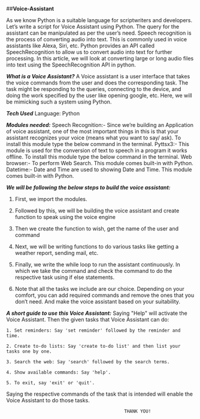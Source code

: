 ##**Voice-Assistant**

As we know Python is a suitable language for scriptwriters and developers. Let’s write a script for Voice Assistant using Python. The query for the assistant can be manipulated as per the user’s need. 
Speech recognition is the process of converting audio into text. This is commonly used in voice assistants like Alexa, Siri, etc. Python provides an API called SpeechRecognition to allow us to convert audio into text for further processing. In this article, we will look at converting large or long audio files into text using the SpeechRecognition API in python.

***What is a Voice Assistant?***
A Voice assistant is a user interface that takes the voice commands from the user and does the corresponding task. The task might be responding to the queries, connecting to the device, and doing the work specified by the user like opening google, etc. Here, we will be mimicking such a system using Python.

***Tech Used***
Language: Python

***Modules needed:***
Speech Recognition:- Since we’re building an Application of voice assistant, one of the most important things in this is that your assistant recognizes your voice (means what you want to say/ ask). To install this module type the below command in the terminal.
Pyttsx3:- This module is used for the conversion of text to speech in a program it works offline. To install this module type the below command in the terminal.
Web browser:- To perform Web Search. This module comes built-in with Python. 
Datetime:- Date and Time are used to showing Date and Time. This module comes built-in with Python. 

***We will be following the below steps to build the voice assistant:***

1. First, we import the modules.

2. Followed by this, we will be building the voice assistant and create function to speak using the voice engine

3. Then we create the function to wish, get the name of the user and command

4. Next, we will be writing functions to do various tasks like getting a weather report, sending mail, etc.

5. Finally, we write the while loop to run the assistant continuously. In which we take the command and check the command to do the respective task using if else statements.

6. Note that all the tasks we include are our choice. Depending on your comfort, you can add required commands and remove the ones that you don’t need. And make the voice assistant based on your suitability.

***A short guide to use this Voice Assistant:***
Saying "Help" will activate the Voice Assistant.
Then the given tasks that Voice Assistant can do:

    1. Set reminders: Say 'set reminder' followed by the reminder and time.
    
    2. Create to-do lists: Say 'create to-do list' and then list your tasks one by one.
    
    3. Search the web: Say 'search' followed by the search terms.
    
    4. Show available commands: Say 'help'.
    
    5. To exit, say 'exit' or 'quit'.
    
Saying the respective commands of the task that is intended will enable the Voice Assistant to do those tasks.



                                                THANK YOU!
